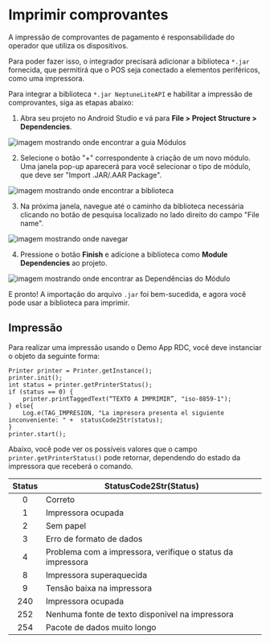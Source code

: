 # Imprimir comprovantes

A impressão de comprovantes de pagamento é responsabilidade do operador que utiliza os dispositivos. 

Para poder fazer isso, o integrador precisará adicionar a biblioteca `*.jar` fornecida, que permitirá que o POS seja conectado a elementos periféricos, como uma impressora.

Para integrar a biblioteca `*.jar NeptuneLiteAPI` e habilitar a impressão de comprovantes, siga as etapas abaixo:

1. Abra seu projeto no Android Studio e vá para **File > Project Structure > Dependencies**.
</center>

![imagem mostrando onde encontrar a guia Módulos](Redelcom/importar-librería2.png)

</center>

2. Selecione o botão "+" correspondente à criação de um novo módulo. Uma janela pop-up aparecerá para você selecionar o tipo de módulo, que deve ser "Import .JAR/.AAR Package".

</center>

![imagem mostrando onde encontrar a biblioteca](Redelcom/importar-librería3.png)

</center>

3. Na próxima janela, navegue até o caminho da biblioteca necessária clicando no botão de pesquisa localizado no lado direito do campo "File name".

</center>

![imagem mostrando onde navegar](Redelcom/importar-librería4.png)

</center>

4. Pressione o botão **Finish** e adicione a biblioteca como **Module Dependencies** ao projeto.

</center>

![imagem mostrando onde encontrar as Dependências do Módulo](Redelcom/integrar-librería5.png)

</center>

E pronto! A importação do arquivo `.jar` foi bem-sucedida, e agora você pode usar a biblioteca para imprimir.


## Impressão

Para realizar uma impressão usando o Demo App RDC, você deve instanciar o objeto da seguinte forma:

```android
Printer printer = Printer.getInstance(); 
printer.init(); 
int status = printer.getPrinterStatus(); 
if (status == 0) { 
    printer.printTaggedText(“TEXTO A IMPRIMIR”, "iso-8859-1"); 
} else{ 
    Log.e(TAG_IMPRESION, "La impresora presenta el siguiente inconveniente: " +  statusCode2Str(status); 
} 
printer.start();  

```


Abaixo, você pode ver os possíveis valores que o campo `printer.getPrinterStatus()` pode retornar, dependendo do estado da impressora que receberá o comando.

| Status | StatusCode2Str(Status) |
|:---:|---|
| 0 | Correto |
| 1 | Impressora ocupada |
| 2 | Sem papel |
| 3 | Erro de formato de dados |
| 4 | Problema com a impressora, verifique o status da impressora |
| 8 | Impressora superaquecida |
| 9 | Tensão baixa na impressora |
| 240 | Impressora ocupada |
| 252 | Nenhuma fonte de texto disponível na impressora |
| 254 | Pacote de dados muito longo |
